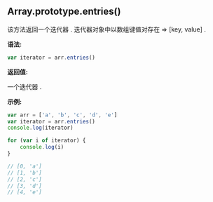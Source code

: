 ## Array.prototype.entries()

该方法返回一个迭代器 . 迭代器对象中以数组键值对存在  => [key, value] .



**语法:**

```js
var iterator = arr.entries()
```



**返回值:**

一个迭代器 .



**示例:**

```js
var arr = ['a', 'b', 'c', 'd', 'e']
var iterator = arr.entries()
console.log(iterator)

for (var i of iterator) {
    console.log(i)
}

// [0, 'a']
// [1, 'b']
// [2, 'c']
// [3, 'd']
// [4, 'e']
```

